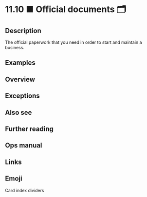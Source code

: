# 11.10 ■ Official documents 🗂️

## Description

The official paperwork that you need in order to start and maintain a business.

## Examples

## Overview

## Exceptions

## Also see

## Further reading

## Ops manual

## Links

## Emoji

Card index dividers

